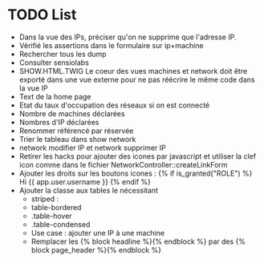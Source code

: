 TODO List
=========
* Dans la vue des IPs, préciser qu'on ne supprime que l'adresse IP.
* Vérifié les assertions dans le formulaire sur ip+machine
* Rechercher tous les dump
* Consulter sensiolabs
* SHOW.HTML.TWIG Le coeur des vues machines et network doit être exporté dans une vue externe pour ne pas réécrire le même code dans la vue IP
* Text de la home page
* Etat du taux d'occupation des réseaux si on est connecté
* Nombre de machines déclarées
* Nombres d'IP déclarées
* Renommer référencé par réservée
* Trier le tableau dans show network
* network modifier IP et network supprimer IP
* Retirer les hacks pour ajouter des icones par javascript et utiliser la clef icon comme dans le fichier NetworkController::createLinkForm
* Ajouter les droits sur les boutons icones : {% if is_granted("ROLE") %} Hi {{ app.user.username }} {% endif %}
* Ajouter la classe aux tables le nécessitant  
    *  striped : <table class="table table-striped">
    *  table-bordered
    *  .table-hover
    *  .table-condensed
* Use case : ajouter une IP à une machine
* Remplacer les {% block headline %}{% endblock %} par des {% block page_header %}{% endblock %}
